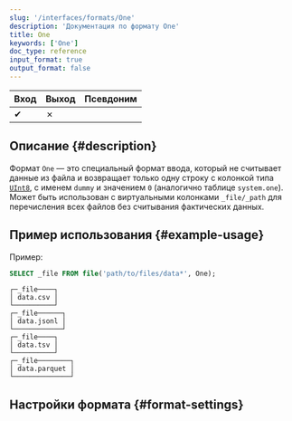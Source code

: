 ```yaml
---
slug: '/interfaces/formats/One'
description: 'Документация по формату One'
title: One
keywords: ['One']
doc_type: reference
input_format: true
output_format: false
---
```

| Вход | Выход | Псевдоним |
|------|-------|-----------|
| ✔    | ✗     |           |

## Описание {#description}

Формат `One` — это специальный формат ввода, который не считывает данные из файла и возвращает только одну строку с колонкой типа [`UInt8`](../../sql-reference/data-types/int-uint.md), с именем `dummy` и значением `0` (аналогично таблице `system.one`).
Может быть использован с виртуальными колонками `_file/_path` для перечисления всех файлов без считывания фактических данных.

## Пример использования {#example-usage}

Пример:

```sql title="Query"
SELECT _file FROM file('path/to/files/data*', One);
```

```text title="Response"
┌─_file────┐
│ data.csv │
└──────────┘
┌─_file──────┐
│ data.jsonl │
└────────────┘
┌─_file────┐
│ data.tsv │
└──────────┘
┌─_file────────┐
│ data.parquet │
└──────────────┘
```

## Настройки формата {#format-settings}